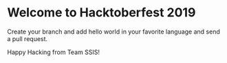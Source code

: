 # Welcome to Hacktoberfest 2019
Create your branch and add hello world in your favorite language and send a pull request.  
  
Happy Hacking from Team SSIS!